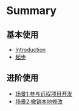 # Summary

## 基本使用
* [Introduction](README.md)
* [起步](start.md)


## 进阶使用
* [场景1:参与远程项目开发](CH1.md)
* [场景2:撤销本地修改](CH1.md)
